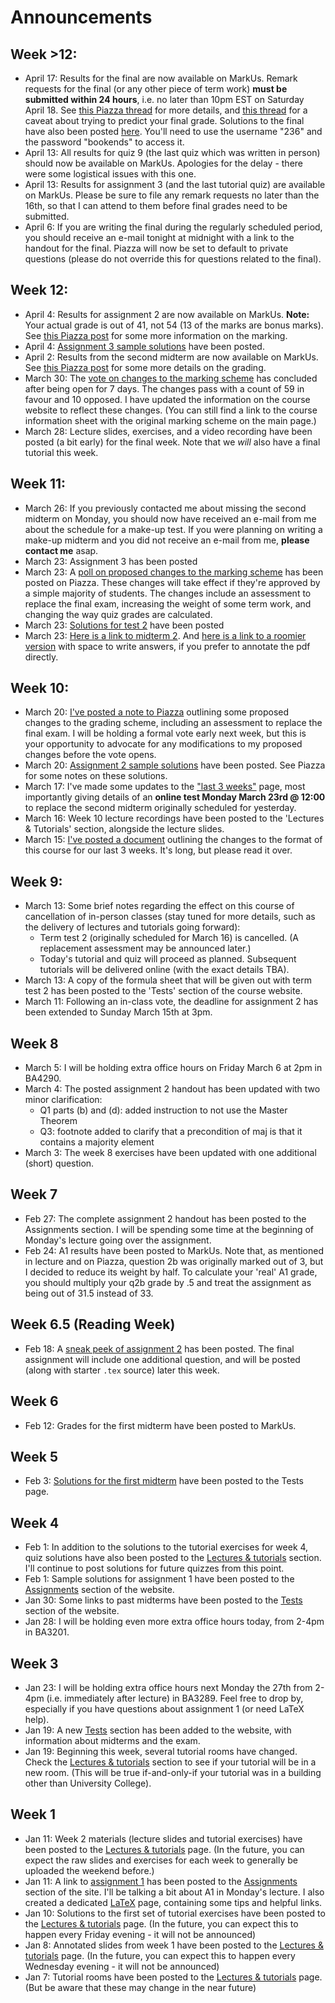 # Announcements

## Week >12:
* April 17: Results for the final are now available on MarkUs. Remark requests for the final (or any other piece of term work) **must be submitted within 24 hours**, i.e. no later than 10pm EST on Saturday April 18. See [this Piazza thread](https://piazza.com/class/k4xo4w48g2u35e?cid=536) for more details, and [this thread](https://piazza.com/class/k4xo4w48g2u35e?cid=534) for a caveat about trying to predict your final grade. Solutions to the final have also been posted [here](../final/236_final_solutions.pdf). You'll need to use the username "236" and the password "bookends" to access it.
* April 13: All results for quiz 9 (the last quiz which was written in person) should now be available on MarkUs. Apologies for the delay - there were some logistical issues with this one.
* April 13: Results for assignment 3 (and the last tutorial quiz) are available on MarkUs. Please be sure to file any remark requests no later than the 16th, so that I can attend to them before final grades need to be submitted.
* April 6: If you are writing the final during the regularly scheduled period, you should receive an e-mail tonight at midnight with a link to the handout for the final. Piazza will now be set to default to private questions (please do not override this for questions related to the final).

## Week 12:
* April 4: Results for assignment 2 are now available on MarkUs. **Note:** Your actual grade is out of 41, not 54 (13 of the marks are bonus marks). See [this Piazza post](https://piazza.com/class/k4xo4w48g2u35e?cid=433) for some more information on the marking.
* April 4: [Assignment 3 sample solutions](../assignments/a3_solutions.pdf) have been posted.
* April 2: Results from the second midterm are now available on MarkUs. See [this Piazza post](https://piazza.com/class/k4xo4w48g2u35e?cid=419) for some more details on the grading.
* March 30: The [vote on changes to the marking scheme](https://piazza.com/class/k4xo4w48g2u35e?cid=313) has concluded after being open for 7 days. The changes pass with a count of 59 in favour and 10 opposed. I have updated the information on the course website to reflect these changes. (You can still find a link to the course information sheet with the original marking scheme on the main page.)
* March 28: Lecture slides, exercises, and a video recording have been posted (a bit early) for the final week. Note that we *will* also have a final tutorial this week.

## Week 11:
* March 26: If you previously contacted me about missing the second midterm on Monday, you should now have received an e-mail from me about the schedule for a make-up test. If you were planning on writing a make-up midterm and you did not receive an e-mail from me, **please contact me** asap.
* March 23: Assignment 3 has been posted
* March 23: A [poll on proposed changes to the marking scheme](https://piazza.com/class/k4xo4w48g2u35e?cid=313) has been posted on Piazza. These changes will take effect if they're approved by a simple majority of students. The changes include an assessment to replace the final exam, increasing the weight of some term work, and changing the way quiz grades are calculated.
* March 23: [Solutions for test 2](../misc/t2_solutions.pdf) have been posted
* March 23: [Here is a link to midterm 2](../misc/t2_compact.pdf). And [here is a link to a roomier version](../misc/t2_long.pdf) with space to write answers, if you prefer to annotate the pdf directly.

## Week 10:
* March 20: [I've posted a note to Piazza](https://piazza.com/class/k4xo4w48g2u35e?cid=273) outlining some proposed changes to the grading scheme, including an assessment to replace the final exam. I will be holding a formal vote early next week, but this is your opportunity to advocate for any modifications to my proposed changes before the vote opens.
* March 20: [Assignment 2 sample solutions](../assignments/a2_solutions.pdf) have been posted. See Piazza for some notes on these solutions.
* March 17: I've made some updates to the ["last 3 weeks"](../last3weeks) page, most importantly giving details of an **online test Monday March 23rd @ 12:00** to replace the second midterm originally scheduled for yesterday.
* March 16: Week 10 lecture recordings have been posted to the 'Lectures & Tutorials' section, alongside the lecture slides.
* March 15: [I've posted a document](../last3weeks/) outlining the changes to the format of this course for our last 3 weeks. It's long, but please read it over.

## Week 9:
* March 13: Some brief notes regarding the effect on this course of cancellation of in-person classes (stay tuned for more details, such as the delivery of lectures and tutorials going forward):
    * Term test 2 (originally scheduled for March 16) is cancelled. (A replacement assessment may be announced later.)
    * Today's tutorial and quiz will proceed as planned. Subsequent tutorials will be delivered online (with the exact details TBA).
* March 13: A copy of the formula sheet that will be given out with term test 2 has been posted to the 'Tests' section of the course website.
* March 11: Following an in-class vote, the deadline for assignment 2 has been extended to Sunday March 15th at 3pm.

## Week 8
* March 5: I will be holding extra office hours on Friday March 6 at 2pm in BA4290.
* March 4: The posted assignment 2 handout has been updated with two minor clarification:
    * Q1 parts (b) and (d): added instruction to not use the Master Theorem
    * Q3: footnote added to clarify that a precondition of maj is that it contains a majority element
* March 3: The week 8 exercises have been updated with one additional (short) question. 

## Week 7
* Feb 27: The complete assignment 2 handout has been posted to the Assignments section. I will be spending some time at the beginning of Monday's lecture going over the assignment.
* Feb 24: A1 results have been posted to MarkUs. Note that, as mentioned in lecture and on Piazza, question 2b was originally marked out of 3, but I decided to reduce its weight by half. To calculate your 'real' A1 grade, you should multiply your q2b grade by .5 and treat the assignment as being out of 31.5 instead of 33.

## Week 6.5 (Reading Week)
* Feb 18: A [sneak peek of assignment 2](../assignments/a2_preview.pdf) has been posted. The final assignment will include one additional question, and will be posted (along with starter `.tex` source) later this week.

## Week 6
* Feb 12: Grades for the first midterm have been posted to MarkUs.

## Week 5
* Feb 3: [Solutions for the first midterm](../misc/t1_solutions.pdf) have been posted to the Tests page.

## Week 4
* Feb 1: In addition to the solutions to the tutorial exercises for week 4, quiz solutions have also been posted to the [Lectures & tutorials](../lectures_and_tutorials) section. I'll continue to post solutions for future quizzes from this point.
* Feb 1: Sample solutions for assignment 1 have been posted to the [Assignments](../assignments) section of the website.
* Jan 30: Some links to past midterms have been posted to the [Tests](../tests) section of the website.
* Jan 28: I will be holding even more extra office hours today, from 2-4pm in BA3201.

## Week 3
* Jan 23: I will be holding extra office hours next Monday the 27th from 2-4pm (i.e. immediately after lecture) in BA3289. Feel free to drop by, especially if you have questions about assignment 1 (or need LaTeX help).
* Jan 19: A new [Tests](../tests) section has been added to the website, with information about midterms and the exam.
* Jan 19: Beginning this week, several tutorial rooms have changed. Check the [Lectures & tutorials](../lectures_and_tutorials#tutorial-rooms) section to see if your tutorial will be in a new room. (This will be true if-and-only-if your tutorial was in a building other than University College).

## Week 1
* Jan 11: Week 2 materials (lecture slides and tutorial exercises) have been posted to the [Lectures & tutorials](../lectures_and_tutorials) page. (In the future, you can expect the raw slides and exercises for each week to generally be uploaded the weekend before.)
* Jan 11: A link to [assignment 1](assignments/a1.pdf) has been posted to the [Assignments](../assignments) section of the site. I'll be talking a bit about A1 in Monday's lecture. I also created a dedicated [LaTeX](../latex) page, containing some tips and helpful links.
* Jan 10: Solutions to the first set of tutorial exercises have been posted to the [Lectures & tutorials](../lectures_and_tutorials) page. (In the future, you can expect this to happen every Friday evening - it will not be announced)
* Jan 8: Annotated slides from week 1 have been posted to the [Lectures & tutorials](../lectures_and_tutorials) page. (In the future, you can expect this to happen every Wednesday evening - it will not be announced)
* Jan 7: Tutorial rooms have been posted to the [Lectures & tutorials](../lectures_and_tutorials) page. (But be aware that these may change in the near future)
